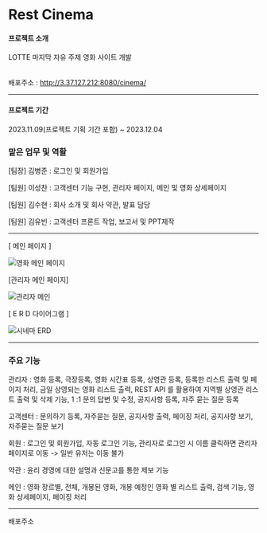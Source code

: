 # Rest Cinema


#### 프로젝트 소개
LOTTE 마지막 자유 주제 영화 사이트 개발<br><br>

배포주소 : http://3.37.127.212:8080/cinema/

***
#### 프로젝트 기간
2023.11.09(프로젝트 기획 기간 포함) ~ 2023.12.04

### 맡은 업무 및 역활 
[팀장] 김병준 : 로그인 및 회원가입

[팀원] 이성찬 : 고객센터 기능 구현, 관리자 페이지, 메인 및 영화 상세페이지 

[팀원] 김수현 : 회사 소개 및 회사 약관, 발표 담당

[팀원] 김유빈 : 고객센터 프론트 작업, 보고서 및 PPT제작

***

[ 메인 페이지 ]

![영화 메인 페이지](https://github.com/Lee-Seongchan/Movie/assets/100086310/7883f397-1ecc-470b-b6d0-1f9fa1c5f52f)


[관리자 메인 페이지]

![관리자 메인](https://github.com/Lee-Seongchan/Movie/assets/100086310/418414b6-b794-456c-ac01-7351c6e51f10)



[ E R D 다이어그램 ] 

![시네마 ERD](https://github.com/Lee-Seongchan/Movie/assets/100086310/988f46c8-5f1e-414b-8b8b-d2f6e8da5d43)

***

### 주요 기능 

관리자 : 영화 등록, 극장등록, 영화 시간표 등록, 상영관 등록, 등록한 리스트 출력 및 페이지 처리, 금일 상영되는 영화 리스트 출력, 
         REST API 를 활용하여 지역별 상영관 리스트 출력 및 삭제 기능, 1 :1 문의 답변 및 수정, 공지사항 등록, 자주 묻는 질문 등록

고객센터 : 문의하기 등록, 자주묻는 질문, 공지사항 출력, 페이징 처리, 공지사항 보기, 자주묻는 질문 보기 

회원 : 로그인 및 회원가입, 자동 로그인 기능, 관리자로 로그인 시 이름 클릭하면 관리자 페이지로 이동 -> 일반 유저는 이동 불가

약관 : 윤리 경영에 대한 설명과 신문고를 통한 제보 기능

메인 : 영화 장르별, 전체, 개봉된 영화, 개봉 예정인 영화 별 리스트 출력, 검색 기능, 영화 상세페이지, 페이징 처리

***

배포주소 

